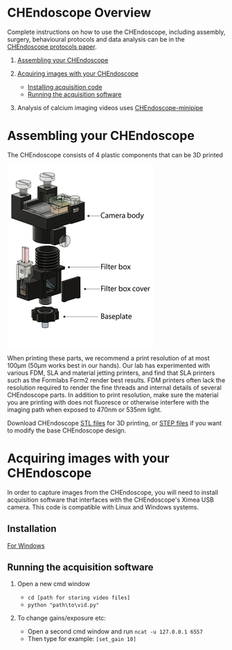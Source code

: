 # CHEndoscope Overview

Complete instructions on how to use the CHEndoscope, including assembly, surgery, behavioural protocols and data analysis can be in the [CHEndoscope protocols paper](https://www.biorxiv.org/content/early/2018/01/24/252205).

1. [Assembling your CHEndoscope](#assembling-your-chendoscope)
2. [Acquiring images with your CHEndoscope](#acquiring-images-with-your-chendoscope) 
	- [Installing acquisition code](#installation)
	- [Running the acquisition software](#running-the-acquisition-software)


3. Analysis of calcium imaging videos uses [CHEndoscope-minipipe](https://github.com/jf-lab/chendoscope-minipipe)

# Assembling your CHEndoscope
The CHEndoscope consists of 4 plastic components that can be 3D printed

![3D printed components of the CHEndoscope](printed-parts.png)

When printing these parts, we recommend a print resolution of at most 100μm (50μm works best in our hands). Our lab has experimented with various FDM, SLA and material jetting printers, and find that SLA printers such as the Formlabs Form2 render best results. FDM printers often lack the resolution required to render the fine threads and internal details of several CHEndoscope parts. In addition to print resolution, make sure the material you are printing with does not fluoresce or otherwise interfere with the imaging path when exposed to 470nm or 535nm light.

Download CHEndoscope [STL files](./STLs) for 3D printing, or [STEP files](./STEP-files) if you want to modify the base CHEndoscope design.



# Acquiring images with your CHEndoscope

In order to capture images from the CHEndoscope, you will need to install acquisition software that interfaces with the CHEndoscope's Ximea USB camera. This code is compatible with Linux and Windows systems.

## Installation 

[For Windows](acquisition-install-windows.md)

## Running the acquisition software

1. Open a new cmd window
    - `cd [path for storing video files]`
    - `python "path\to\vid.py"`

2. To change gains/exposure etc:
    - Open a second cmd window and run 
		`ncat -u 127.0.0.1 6557`
    - Then type for example:
		`[set_gain 10]`

